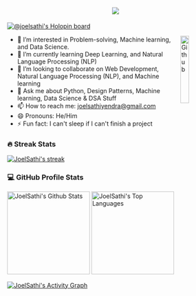 
<h1 align="center">
  <a href="https://git.io/typing-svg">
    <img src="https://readme-typing-svg.herokuapp.com/?lines=This+is+Joel+!;Nice+to+meet+you+👋&center=true&size=30">
  </a>
</h1>

<!---

**joelsathi/joelsathi** is a ✨ _special_ ✨ repository because its `README.md` (this file) appears on your GitHub profile.

Here are some ideas to get you started:

- 🔭 I’m currently working on ...
- 🌱 I’m currently learning ...
- 👯 I’m looking to collaborate on ...
- 🤔 I’m looking for help with ...
- 💬 Ask me about ...
- 📫 How to reach me: ...
- 😄 Pronouns: ...
- ⚡ Fun fact: ...
-->

[![@joelsathi's Holopin board](https://holopin.me/joelsathi)](https://holopin.io/@joelsathi)

<img width="20%" align="right" alt="Github" src="https://user-images.githubusercontent.com/48678280/88862734-4903af80-d201-11ea-968b-9c939d88a37c.gif" />

- 🔭 I’m interested in Problem-solving, Machine learning, and Data Science.
- 🌱 I’m currently learning Deep Learning, and Natural Language Processing (NLP)
- 👯 I’m looking to collaborate on Web Development, Natural Language Processing (NLP), and Machine learning
- 💬 Ask me about Python, Design Patterns, Machine learning, Data Science & DSA Stuff
- 📫 How to reach me: joelsathiyendra@gmail.com
- 😄 Pronouns: He/Him
- ⚡ Fun fact: I can't sleep if I can't finish a project


<p>
<h3>🔥 Streak Stats</h3>

<!-- GitHub Readme Streak Stats - https://github.com/DenverCoder1/github-readme-streak-stats -->
<p>
  <a href="https://github.com/joelsathi/github-readme-streak-stats">
    <img title="🔥 Get streak stats for your profile at git.io/streak-stats" alt="JoelSathi's streak" src="https://streak-stats.demolab.com/?user=joelsathi&theme=monokai-metallian&hide_border=true"/>
  </a>
<!--     <p>🔥 Get streak stats for your profile at <a href="https://git.io/streak-stats">git.io/streak-stats</a></p> -->
</p>

<h3>💻 GitHub Profile Stats</h3>

  <!-- https://github.com/anuraghazra/github-readme-stats -->

  <a href="https://github.com/anuraghazra/github-readme-stats"><img alt="JoelSathi's Github Stats" src="https://github-readme-stats.vercel.app/api/?username=joelsathi&show_icons=true&include_all_commits=true&count_private=true&theme=react&hide_border=true&bg_color=1F222E&title_color=F85D7F&icon_color=F8D866" height="192px"/></a>
  <a href="https://github.com/anuraghazra/github-readme-stats"><img alt="JoelSathi's Top Languages" src="https://github-readme-stats.vercel.app/api/top-langs/?username=joelsathi&langs_count=8&layout=compact&theme=react&hide_border=true&bg_color=1F222E&title_color=F85D7F&icon_color=F8D866&hide=Jupyter%20Notebook,Roff" height="192px"/></a>
  <br/>

  
  
  <!-- https://github.com/ashutosh00710/github-readme-activity-graph -->

  <a href="https://github.com/ashutosh00710/github-readme-activity-graph"><img alt="JoelSathi's Activity Graph" src="https://github-readme-activity-graph.vercel.app/graph/?username=joelsathi&bg_color=1F222E&color=F8D866&line=F85D7F&point=FFFFFF&hide_border=true" /></a>
</p>


